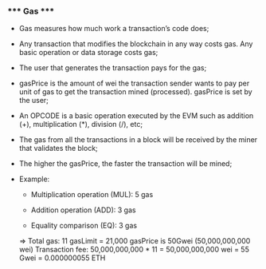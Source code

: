 ### *** Gas ***

- Gas measures how much work a transaction’s code does;

- Any transaction that modifies the blockchain in any way costs gas. Any basic operation or data storage costs gas;

- The user that generates the transaction pays for the gas;

- gasPrice is the amount of wei the transaction sender wants to pay per unit of gas to get the transaction mined (processed). gasPrice is set by the user;

- An OPCODE is a basic operation executed by the EVM such as addition (+), multiplication (*), division (/), etc;

- The gas from all the transactions in a block will be received by the miner that validates the block;

- The higher the gasPrice, the faster the transaction will be mined;

- Example:

    + Multiplication operation (MUL): 5 gas

    + Addition operation (ADD): 3 gas

    + Equality comparison (EQ): 3 gas

    => Total gas: 11 gasLimit = 21,000 gasPrice is 50Gwei (50,000,000,000 wei) 
    Transaction fee: 50,000,000,000 * 11 = 50,000,000,000 wei = 55 Gwei = 0.000000055 ETH